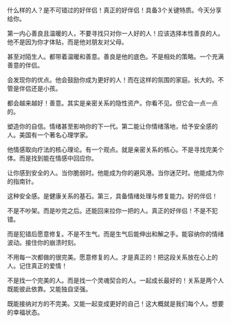 什么样的人？是不可错过的好伴侣！真正的好伴侣！具备3个关键特质。今天分享给你。

第一内心善良且温暖的人，不要寻找只对你一人好的人！应该选择本性善良的人。他不是因为你才体贴，而是他对朋友对父母。

甚至对陌生人。都带着温暖和善意。善良是他的底色。不是相处的策略。一个充满善意的伴侣。

会发现你的优点。他会鼓励你成为更好的人！而在这样的氛围的家庭。长大的。不管是伴侣还是小孩。

都会越来越好！善意。其实是亲密关系的隐性资产。你看不见。但它会一点一点的。

塑造你的自信。情绪甚至影响你的下一代。第二能让你情绪落地，给予安全感的人。美国有一个著名心理学家。

他情感取向疗法的核心理论。有一个观点。就是亲密关系的核心。不是寻找完美个体。而是找到能在情感中回应你。

让你感到安全的人。当你脆弱时。他能成为你的避风港。当你迷茫时。他能成为你的指南针。

这种安全感。是健康关系的基石。第三，具备情绪处理与修复能力。好的伴侣！

不是不吵架。而是吵完之后。还能回来拉你一把的人。真正的好伴侣！不是不犯错。

而是犯错后愿意修复。不是不生气。而是生气后能伸出和解之手。能容纳你的情绪波动。接住你的崩溃时刻。

不用每一次都做的很完美。愿意修复的人。才是真正的！把这段关系放在心上的人。记住真正的爱情！

不是找一个完美的人。而是找一个灵魂契合的人。一起成长最好的！关系是两个人既能彼此依靠。又能独自坚强。

既能接纳对方的不完美。又能一起变成更好的自己！这大概就是我们每个人。想要的幸福状态。